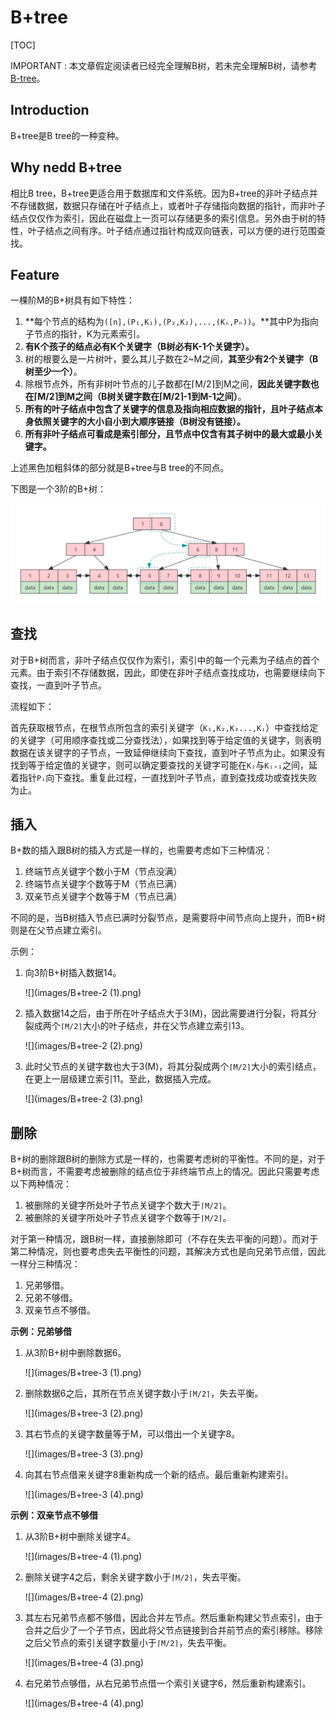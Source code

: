 # B+tree

[TOC]

IMPORTANT : 本文章假定阅读者已经完全理解B树，若未完全理解B树，请参考[B-tree](B-tree.md)。

## Introduction

B+tree是B tree的一种变种。

## Why nedd B+tree

相比B tree，B+tree更适合用于数据库和文件系统。因为B+tree的非叶子结点并不存储数据，数据只存储在叶子结点上，或者叶子存储指向数据的指针，而非叶子结点仅仅作为索引，因此在磁盘上一页可以存储更多的索引信息。另外由于树的特性，叶子结点之间有序。叶子结点通过指针构成双向链表，可以方便的进行范围查找。 

## Feature

一棵阶M的B+树具有如下特性：

1. **每个节点的结构为`([n],(P₁,K₁),(P₂,K₂),...,(Kₙ,Pₙ))`。**其中P为指向子节点的指针，K为元素索引。
2. **有K个孩子的结点必有K个关键字（B树必有K-1个关键字）。**
3. 树的根要么是一片树叶，要么其儿子数在2~M之间，**其至少有2个关键字（B树至少一个）**。
4. 除根节点外，所有非树叶节点的儿子数都在⌈M/2⌉到M之间，**因此关键字数也在⌈M/2⌉到M之间（B树关键字数在⌈M/2⌉-1到M-1之间）**。
5. **所有的叶子结点中包含了关键字的信息及指向相应数据的指针，且叶子结点本身依照关键字的大小自小到大顺序链接（B树没有链接）。**
6. **所有非叶子结点可看成是索引部分，且节点中仅含有其子树中的最大或最小关键字。**

上述黑色加粗斜体的部分就是B+tree与B tree的不同点。

下图是一个3阶的B+树：

![](images/B+tree-1.png)

## 查找

对于B+树而言，非叶子结点仅仅作为索引，索引中的每一个元素为子结点的首个元素。由于索引不存储数据，因此，即使在非叶子结点查找成功，也需要继续向下查找，一直到叶子节点。

流程如下：

首先获取根节点，在根节点所包含的索引关键字（`K₁,K₂,K₃...,Kᵢ`）中查找给定的关键字（可用顺序查找或二分查找法），如果找到等于给定值的关键字，则表明数据在该关键字的子节点，一致延伸继续向下查找，直到叶子节点为止。如果没有找到等于给定值的关键字，则可以确定要查找的关键字可能在`Kᵢ`与`Kᵢ₊₁`之间，延着指针`Pᵢ`向下查找。重复此过程，一直找到叶子节点，直到查找成功或查找失败为止。

## 插入

B+数的插入跟B树的插入方式是一样的，也需要考虑如下三种情况：

1. 终端节点关键字个数小于M（节点没满）
2. 终端节点关键字个数等于M（节点已满）
3. 双亲节点关键字个数等于M（节点已满）

不同的是，当B树插入节点已满时分裂节点，是需要将中间节点向上提升，而B+树则是在父节点建立索引。

示例：

1. 向3阶B+树插入数据14。

   ![](images/B+tree-2 (1).png)

2. 插入数据14之后，由于所在叶子结点大于3(M)，因此需要进行分裂，将其分裂成两个`⌈M/2⌉`大小的叶子结点，并在父节点建立索引13。

   ![](images/B+tree-2 (2).png)

3. 此时父节点的关键字数也大于3(M)，将其分裂成两个`⌈M/2⌉`大小的索引结点，在更上一层级建立索引11。至此，数据插入完成。

   ![](images/B+tree-2 (3).png)

## 删除

B+树的删除跟B树的删除方式是一样的，也需要考虑树的平衡性。不同的是，对于B+树而言，不需要考虑被删除的结点位于非终端节点上的情况。因此只需要考虑以下两种情况：

1. 被删除的关键字所处叶子节点关键字个数大于`⌈M/2⌉`。
2. 被删除的关键字所处叶子节点关键字个数等于`⌈M/2⌉`。

对于第一种情况，跟B树一样，直接删除即可（不存在失去平衡的问题）。而对于第二种情况，则也要考虑失去平衡性的问题，其解决方式也是向兄弟节点借，因此一样分三种情况：

1. 兄弟够借。
2. 兄弟不够借。
3. 双亲节点不够借。

**示例：兄弟够借**

1. 从3阶B+树中删除数据6。

   ![](images/B+tree-3 (1).png)

2. 删除数据6之后，其所在节点关键字数小于`⌈M/2⌉`，失去平衡。

   ![](images/B+tree-3 (2).png)

3. 其右节点的关键字数量等于M，可以借出一个关键字8。

   ![](images/B+tree-3 (3).png)

4. 向其右节点借来关键字8重新构成一个新的结点。最后重新构建索引。

   ![](images/B+tree-3 (4).png)

**示例：双亲节点不够借**

1. 从3阶B+树中删除关键字4。

   ![](images/B+tree-4 (1).png)

2. 删除关键字4之后，剩余关键字数小于`⌈M/2⌉`，失去平衡。

   ![](images/B+tree-4 (2).png)

3. 其左右兄弟节点都不够借，因此合并左节点。然后重新构建父节点索引，由于合并之后少了一个子节点，因此将父节点链接到合并前节点的索引移除。移除之后父节点的索引关键字数量小于`⌈M/2⌉`，失去平衡。

   ![](images/B+tree-4 (3).png)

4. 右兄弟节点够借，从右兄弟节点借一个索引关键字6，然后重新构建索引。

   ![](images/B+tree-4 (4).png)













